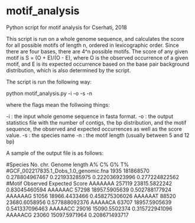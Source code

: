 # motif_analysis
Python script for motif analysis for Cserhati, 2018

This script is run on a whole genome sequence, and calculates the score for all possible motifs of length n, ordered in lexicographic order. Since there are four bases, there are 4^n possible motifs. The score of any given motif is S = (O + E)/(O - E), where O is the observed occurrence of a given motif, and E is its expected occurrence based on the base pair background distribution, which is also determined by the script.

The script is run the following way:

python motif_analysis.py -i <inputfile> -o <outputfile> -s <species name> -n <motif length>
  
where the flags mean the follwoing things:

-i : the input whole genome sequence in fasta format.
-o : the output statistics file with the number of contigs, the bp distribution, and the motif sequence, the observed and expected occurrences as well as the score value.
-s : the species name
-n : the motif length (usually between 5 and 12 bp)

A sample of the output file is as follows:

#Species        No. chr.        Genome length   A%      C%      G%      T%
#GCF_002217835.1_Dobs_1.0_genomic.fna   1935    181868570       0.278804967467  0.221933285975  0.222036923996  0.277224822562
#Motif  Observed        Expected        Score
AAAAAAA 257119  23815.5822242   0.83045460594
AAAAAAC 57298   18957.5905639   0.502788177924
AAAAAAG 51056   18966.4433466   0.458275306026
AAAAAAT 88520   23680.6058956   0.577888092376
AAAAACA 63707   18957.5905639   0.541337096463
AAAAACC 29016   15090.5502374   0.315722941096
AAAAACG 23060   15097.5971964   0.208671493717
